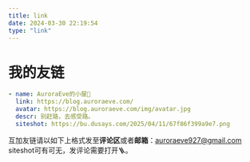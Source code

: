 ```yaml
---
title: link
date: 2024-03-30 22:19:54
type: "link"
---
```


# 我的友链

```yml
- name: AuroraEve的小屋🍉
  link: https://blog.auroraeve.com/
  avatar: https://blog.auroraeve.com/img/avatar.jpg
  descr: 别赶路，去感受路。
  siteshot: https://bu.dusays.com/2025/04/11/67f86f399a9e7.png
```

互加友链请以如下上格式发至**评论区**或者**邮箱**：[auroraeve927@gmail.com](mailto:auroraeve927@gmail.com)
siteshot可有可无，发评论需要打开🪜。
